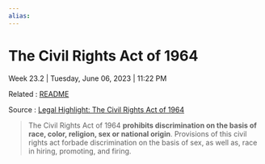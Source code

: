 ```yaml
---
alias:
---
```

# The Civil Rights Act of 1964

Week 23.2 | Tuesday, June 06, 2023 | 11:22 PM

Related : [README](../chapter-04-hiring-ethical-people/README.md)

Source : [Legal Highlight: The Civil Rights Act of 1964](https://www.dol.gov/agencies/oasam/civil-rights-center/statutes/civil-rights-act-of-1964#:~:text=The%20Civil%20Rights%20Act%20of%201964%20prohibits%20discrimination%20on%20the,hiring%2C%20promoting%2C%20and%20firing.)

> The Civil Rights Act of 1964 **prohibits discrimination on the basis of race, color, religion, sex or national origin**. Provisions of this civil rights act forbade discrimination on the basis of sex, as well as, race in hiring, promoting, and firing.
